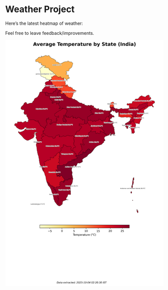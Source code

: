 # Weather Project

Here’s the latest heatmap of weather:

Feel free to leave feedback/improvements.

![India Heatmap](docs/assets/india_heatmap.png?v=E03718)
